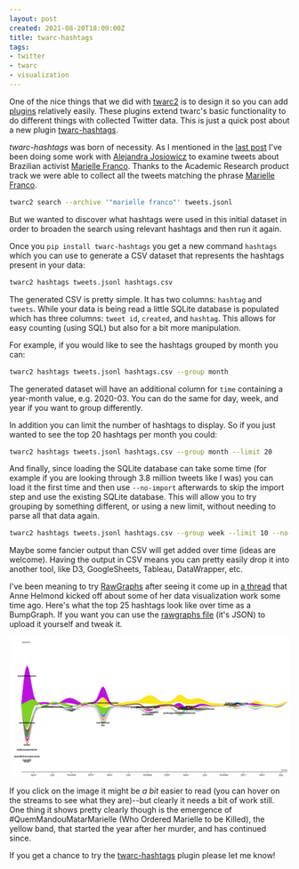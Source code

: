 ```yaml
---
layout: post
created: 2021-08-20T18:09:00Z
title: twarc-hashtags
tags:
- twitter
- twarc
- visualization
---
```



One of the nice things that we did with [twarc2] is to design it so you can add
[plugins] relatively easily. These plugins extend twarc's basic functionality
to do different things with collected Twitter data. This is just a quick post
about a new plugin [twarc-hashtags].

*twarc-hashtags* was born of necessity. As I mentioned in the [last post] I've
been doing some work with [Alejandra Josiowicz] to examine tweets about
Brazilian activist [Marielle Franco]. Thanks to the Academic Research product
track we were able to collect all the tweets matching the phrase [Marielle
Franco].

```bash
twarc2 search --archive '"marielle franco"' tweets.jsonl
```


But we wanted to discover what hashtags were used in this initial dataset in
order to broaden the search using relevant hashtags and then run it again.

Once you `pip install twarc-hashtags` you get a new command `hashtags` which
you can use to generate a CSV dataset that represents the hashtags present in
your data:

```bash
twarc2 hashtags tweets.jsonl hashtags.csv
```

The generated CSV is pretty simple. It has two columns: `hashtag` and `tweets`.
While your data is being read a little SQLite database is populated which has
three columns: `tweet id`, `created`, and `hashtag`. This allows for easy
counting (using SQL) but also for a bit more manipulation. 

For example, if you would like to see the hashtags grouped by month you
can:

```bash
twarc2 hashtags tweets.jsonl hashtags.csv --group month
```

The generated dataset will have an additional column for `time` containing
a year-month value, e.g. 2020-03. You can do the same for day, week, and year
if you want to group differently.

In addition you can limit the number of hashtags to display. So if you just
wanted to see the top 20 hashtags per month you could:

```bash
twarc2 hashtags tweets.jsonl hashtags.csv --group month --limit 20
```

And finally, since loading the SQLite database can take some time (for example
if you are looking through 3.8 million tweets like I was) you can load it the
first time and then use `--no-import` afterwards to skip the import step and
use the existing SQLite database. This will allow you to try grouping by
something different, or using a new limit, without needing to parse all that
data again.

```bash
twarc2 hashtags tweets.jsonl hashtags.csv --group week --limit 10 --no-import
```

Maybe some fancier output than CSV will get added over time (ideas are
welcome). Having the output in CSV means you can pretty easily drop it into
another tool, like D3, GoogleSheets, Tableau, DataWrapper, etc.

I've been meaning to try [RawGraphs] after seeing it come up in [a thread] that
Anne Helmond kicked off about some of her data visualization work some time
ago. Here's what the top 25 hashtags look like over time as a BumpGraph. If you
want you can use the [rawgraphs file] (it's JSON) to upload it yourself and
tweak it.

<a href="/images/marielle-franco-hashtags.svg"><img src="/images/marielle-franco-hashtags.svg" class="img-responsive"/></a>

If you click on the image it might be *a bit* easier to read (you can hover on
the streams to see what they are)--but clearly it needs a bit of work still.
One thing it shows pretty clearly though is the emergence of
#QuemMandouMatarMarielle (Who Ordered Marielle to be Killed), the yellow band,
that started the year after her murder, and has continued since.

If you get a chance to try the [twarc-hashtags] plugin please let me know!

[last post]: https://inkdroid.org/2021/08/17/delete/
[Alejandra Josiowicz]: https://twitter.com/AleJosiowicz
[Marielle Franco]: https://en.wikipedia.org/wiki/Marielle_Franco
[DataWrapper]: https://datawrapper.de
[twarc2]: https://twarc-project.readthedocs.io/en/latest/twarc2/
[plugins]: https://twarc-project.readthedocs.io/en/latest/plugins/
[twarc-hashtags]: https://pypi.org/project/twarc-hashtags/
[a thread]: https://twitter.com/silvertje/status/1180122512929280001
[rawgraphs file]: /images/marielle-franco-hashtags.rawgraphs
[RawGraphs]: https://rawgraphs.io
